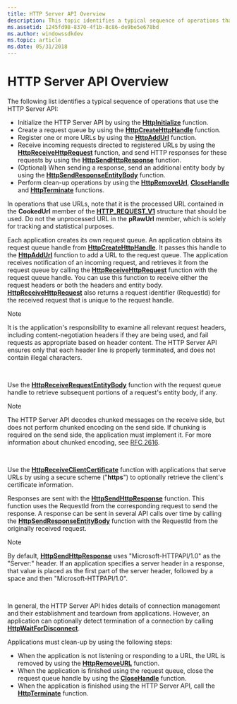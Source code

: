 ```yaml
---
title: HTTP Server API Overview
description: This topic identifies a typical sequence of operations that use the HTTP Server API.
ms.assetid: 1245fd98-8370-4f1b-8c86-de9be5e678bd
ms.author: windowssdkdev
ms.topic: article
ms.date: 05/31/2018
---
```


# HTTP Server API Overview

The following list identifies a typical sequence of operations that use the HTTP Server API:

-   Initialize the HTTP Server API by using the [**HttpInitialize**](/windows/desktop/api/Http/nf-http-httpinitialize) function.
-   Create a request queue by using the [**HttpCreateHttpHandle**](/windows/desktop/api/Http/nf-http-httpcreatehttphandle) function.
-   Register one or more URLs by using the [**HttpAddUrl**](/windows/desktop/api/Http/nf-http-httpaddurl) function.
-   Receive incoming requests directed to registered URLs by using the [**HttpReceiveHttpRequest**](/windows/desktop/api/Http/nf-http-httpreceivehttprequest) function, and send HTTP responses for these requests by using the [**HttpSendHttpResponse**](/windows/desktop/api/Http/nf-http-httpsendhttpresponse) function.
-   (Optional) When sending a response, send an additional entity body by using the [**HttpSendResponseEntityBody**](/windows/desktop/api/Http/nf-http-httpsendresponseentitybody) function.
-   Perform clean-up operations by using the [**HttpRemoveUrl**](/windows/desktop/api/Http/nf-http-httpremoveurl), [**CloseHandle**](https://msdn.microsoft.com/library/windows/desktop/ms724211) and [**HttpTerminate**](/windows/desktop/api/Http/nf-http-httpterminate) functions.

In operations that use URLs, note that it is the processed URL contained in the **CookedUrl** member of the [**HTTP\_REQUEST\_V1**](/windows/desktop/api/Http/ns-http-_http_request_v1) structure that should be used. Do not the unprocessed URL in the **pRawUrl** member, which is solely for tracking and statistical purposes.

Each application creates its own request queue. An application obtains its request queue handle from [**HttpCreateHttpHandle**](/windows/desktop/api/Http/nf-http-httpcreatehttphandle). It passes this handle to the [**HttpAddUrl**](/windows/desktop/api/Http/nf-http-httpaddurl) function to add a URL to the request queue. The application receives notification of an incoming request, and retrieves it from the request queue by calling the [**HttpReceiveHttpRequest**](/windows/desktop/api/Http/nf-http-httpreceivehttprequest) function with the request queue handle. You can use this function to receive either the request headers or both the headers and entity body. [**HttpReceiveHttpRequest**](/windows/desktop/api/Http/nf-http-httpreceivehttprequest) also returns a request identifier (RequestId) for the received request that is unique to the request handle.

> [!Note]  
> It is the application's responsibility to examine all relevant request headers, including content-negotiation headers if they are being used, and fail requests as appropriate based on header content. The HTTP Server API ensures only that each header line is properly terminated, and does not contain illegal characters.

 

Use the [**HttpReceiveRequestEntityBody**](/windows/desktop/api/Http/nf-http-httpreceiverequestentitybody) function with the request queue handle to retrieve subsequent portions of a request's entity body, if any.

> [!Note]  
> The HTTP Server API decodes chunked messages on the receive side, but does not perform chunked encoding on the send side. If chunking is required on the send side, the application must implement it. For more information about chunked encoding, see [RFC 2616](Http://go.microsoft.com/fwlink/p/?linkid=84048).

 

Use the [**HttpReceiveClientCertificate**](/windows/desktop/api/Http/nf-http-httpreceiveclientcertificate) function with applications that serve URLs by using a secure scheme ("**https**") to optionally retrieve the client's certificate information.

Responses are sent with the [**HttpSendHttpResponse**](/windows/desktop/api/Http/nf-http-httpsendhttpresponse) function. This function uses the RequestId from the corresponding request to send the response. A response can be sent in several API calls over time by calling the [**HttpSendResponseEntityBody**](/windows/desktop/api/Http/nf-http-httpsendresponseentitybody) function with the RequestId from the originally received request.

> [!Note]  
> By default, [**HttpSendHttpResponse**](/windows/desktop/api/Http/nf-http-httpsendhttpresponse) uses "Microsoft-HTTPAPI/1.0" as the "Server:" header. If an application specifies a server header in a response, that value is placed as the first part of the server header, followed by a space and then "Microsoft-HTTPAPI/1.0".

 

In general, the HTTP Server API hides details of connection management and their establishment and teardown from applications. However, an application can optionally detect termination of a connection by calling [**HttpWaitForDisconnect**](/windows/desktop/api/Http/nf-http-httpwaitfordisconnect).

Applications must clean-up by using the following steps:

-   When the application is not listening or responding to a URL, the URL is removed by using the [**HttpRemoveURL**](/windows/desktop/api/Http/nf-http-httpremoveurl) function.
-   When the application is finished using the request queue, close the request queue handle by using the [**CloseHandle**](https://msdn.microsoft.com/library/windows/desktop/ms724211) function.
-   When the application is finished using the HTTP Server API, call the [**HttpTerminate**](/windows/desktop/api/Http/nf-http-httpterminate) function.

 

 




